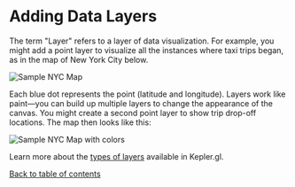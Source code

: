 # Adding Data Layers

The term "Layer" refers to a layer of data visualization. For example, you might add a point layer to visualize all the instances where taxi trips began, as in the map of New York City below. 

![Sample NYC Map](https://d1a3f4spazzrp4.cloudfront.net/kepler.gl/documentation/image43.png "Sample NYC Map")

Each blue dot represents the point (latitude and longitude). Layers work like paint—you can build up multiple layers to change the appearance of the canvas. You might create a second point layer to show trip drop-off locations. The map then looks like this:

![Sample NYC Map with colors](https://d1a3f4spazzrp4.cloudfront.net/kepler.gl/documentation/image6.png "Sample NYC Map with colors")

Learn more about the [types of layers](../../c-types-of-layers/README.md) available in Kepler.gl.

[Back to table of contents](../../README.md)
